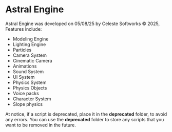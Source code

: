 # Astral Engine
Astral Engine was developed on 05/08/25 by Celeste Softworks © 2025, Features include:
* Modeling Engine
* Lighting Engine
* Particles
* Camera System
* Cinematic Camera
* Animations
* Sound System
* UI System
* Physics System
* Physics Objects
* Voice packs
* Character System
* Slope physics
  
At notice, if a script is deprecated, place it in the __deprecated__ folder, to avoid any errors.
You can use the __deprecated__ folder to store any scripts that you want to be removed in the future.
